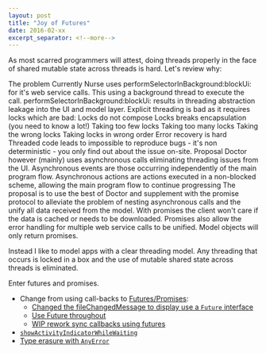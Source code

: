 ```yaml
---
layout: post
title: "Joy of Futures"
date: 2016-02-xx
excerpt_separator: <!--more-->
---
```

As most scarred programmers will attest, doing threads properly in the face of shared mutable state across threads is hard. Let's review why:


The problem
Currently Nurse uses performSelectorInBackground:blockUi: for it's web service calls. This using a background thread to execute the call. performSelectorInBackground:blockUi: results in threading abstraction leakage into the UI and model layer. Explicit threading is bad as it requires locks which are bad:
Locks do not compose
Locks breaks encapsulation (you need to know a lot!)
Taking too few locks
Taking too many locks
Taking the wrong locks
Taking locks in wrong order
Error recovery is hard
Threaded code leads to impossible to reproduce bugs - it's non deterministic - you only find out about the issue on-site.
Proposal
Doctor however (mainly) uses asynchronous calls eliminating threading issues from the UI.
Asynchronous events are those occurring independently of the main program flow. Asynchronous actions are actions executed in a non-blocked scheme, allowing the main program flow to continue progressing
The proposal is to use the best of Doctor and supplement with the promise protocol to alleviate the problem of nesting asynchronous calls and the unify all data received from the model. With promises the client won't care if the data is cached or needs to be downloaded. Promises also allow the error handling for multiple web service calls to be unified. Model objects will only return promises.


Instead I like to model apps with a clear threading model. Any threading that occurs is locked in a box and the use of mutable shared state across threads is eliminated.

Enter futures and promises.



* Change from using call-backs to [Futures/Promises](https://github.com/Thomvis/BrightFutures):
  * [Changed the fileChangedMessage to display use a `Future` interface](https://github.com/NickAger/iDiffView/commit/e3b377da7f6e1a0a4708672632741f31f1f0eb47)
  * [Use Future throughout](https://github.com/NickAger/iDiffView/commit/dca2d6811974721dd65364a70231b6f6f10d7d82)
  * [WIP rework sync callbacks using futures](https://github.com/NickAger/iDiffView/commit/20ee2683636e29a5835a71cf128241ab40521300)
* [`showActivityIndicatorWhileWaiting`](https://github.com/NickAger/iDiffView/commit/20ee2683636e29a5835a71cf128241ab40521300)
* [Type erasure with `AnyError`](https://github.com/NickAger/iDiffView/commit/dca2d6811974721dd65364a70231b6f6f10d7d82)
